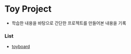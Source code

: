 # Toy Project
- 학습한 내용을 바탕으로 간단한 프로젝트를 만들어본 내용을 기록

### List
- [toyboard](https://github.com/Kim-JunHyeong/toy-project/tree/develop/toyboard)
